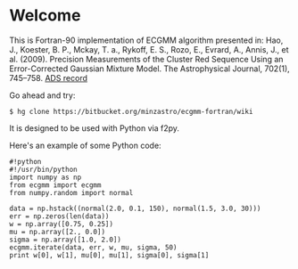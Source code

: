 # Welcome
This is Fortran-90 implementation of ECGMM algorithm presented in:
Hao, J., Koester, B. P., Mckay, T. a., Rykoff, E. S., Rozo, E., Evrard, A., Annis, J., et al. (2009). Precision Measurements of the Cluster Red Sequence Using an Error-Corrected Gaussian Mixture Model. The 
Astrophysical Journal, 702(1), 745–758. [ADS record](http://adsabs.harvard.edu/abs/2009ApJ...702..745H)

Go ahead and try:

```
$ hg clone https://bitbucket.org/minzastro/ecgmm-fortran/wiki
```

It is designed to be used with Python via f2py.

Here's an example of some Python code:

```
#!python
#!/usr/bin/python
import numpy as np
from ecgmm import ecgmm
from numpy.random import normal

data = np.hstack((normal(2.0, 0.1, 150), normal(1.5, 3.0, 30)))
err = np.zeros(len(data))
w = np.array([0.75, 0.25])
mu = np.array([2., 0.0])
sigma = np.array([1.0, 2.0])
ecgmm.iterate(data, err, w, mu, sigma, 50)
print w[0], w[1], mu[0], mu[1], sigma[0], sigma[1]
```
